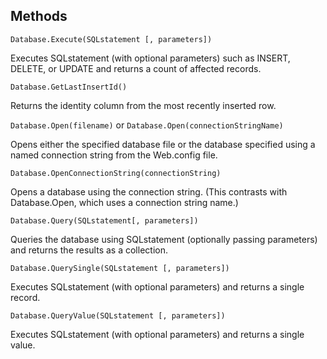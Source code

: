 ## Methods

`Database.Execute(SQLstatement [, parameters])`

Executes SQLstatement (with optional parameters) such as INSERT, DELETE, or UPDATE and returns a count of affected records.

`Database.GetLastInsertId()`

Returns the identity column from the most recently inserted row.
  
`Database.Open(filename)` or `Database.Open(connectionStringName)`

Opens either the specified database file or the database specified using a named connection string from the Web.config file.

`Database.OpenConnectionString(connectionString)`

Opens a database using the connection string. (This contrasts with Database.Open, which uses a connection string name.)

`Database.Query(SQLstatement[, parameters])`

Queries the database using SQLstatement (optionally passing parameters) and returns the results as a collection.

`Database.QuerySingle(SQLstatement [, parameters])`

Executes SQLstatement (with optional parameters) and returns a single record.

`Database.QueryValue(SQLstatement [, parameters])`

Executes SQLstatement (with optional parameters) and returns a single value.
